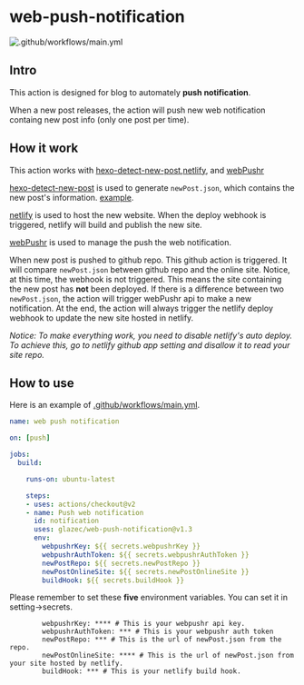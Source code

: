 # web-push-notification
![.github/workflows/main.yml](https://github.com/glazec/web-push-notification/workflows/.github/workflows/main.yml/badge.svg)
## Intro
This action is designed for blog to automately **push notification**.

When a new post releases, the action will push new web notification containg new post info (only one post per time).

## How it work
This action works with [hexo-detect-new-post](https://github.com/glazec/hexo-detect-new-post),[netlify](https://www.netlify.com), and [webPushr](https://app.webpushr.com/dashboard)

[hexo-detect-new-post](https://github.com/glazec/hexo-detect-new-post) is used to generate `newPost.json`, which contains the new post's information. [example](https://www.inevitable.tech/newPost.json).

[netlify](https://www.netlify.com) is used to host the new website. When the deploy webhook is triggered, netlify will build and publish the new site.

[webPushr](https://app.webpushr.com/dashboard) is used to manage the push the web notification.

When new post is pushed to github repo. This github action is triggered. It will compare `newPost.json` between github repo and the online site. Notice, at this time, the webhook is not triggered. This means the site containing the new post has **not** been deployed. If there is a difference between two `newPost.json`, the action will trigger webPushr api to make a new notification. At the end, the action will always trigger the netlify deploy webhook to update the new site hosted in netlify.

*Notice: To make everything work, you need to disable netlify's auto deploy. To achieve this, go to netlify github app setting and disallow it to read your site repo.*

## How to use

Here is an example of [.github/workflows/main.yml](https://github.com/glazec/glazec.github.io/blob/master/.github/workflows/main.yml).
```yaml
name: web push notification

on: [push]

jobs:
  build:

    runs-on: ubuntu-latest

    steps:
    - uses: actions/checkout@v2
    - name: Push web notification
      id: notification
      uses: glazec/web-push-notification@v1.3
      env:
        webpushrKey: ${{ secrets.webpushrKey }}
        webpushrAuthToken: ${{ secrets.webpushrAuthToken }}
        newPostRepo: ${{ secrets.newPostRepo }}
        newPostOnlineSite: ${{ secrets.newPostOnlineSite }}
        buildHook: ${{ secrets.buildHook }}
```

Please remember to set these **five** environment variables. You can set it in setting->secrets.
```
        webpushrKey: **** # This is your webpushr api key.
        webpushrAuthToken: *** # This is your webpushr auth token
        newPostRepo: *** # This is the url of newPost.json from the repo.
        newPostOnlineSite: **** # This is the url of newPost.json from your site hosted by netlify.
        buildHook: *** # This is your netlify build hook.
```
